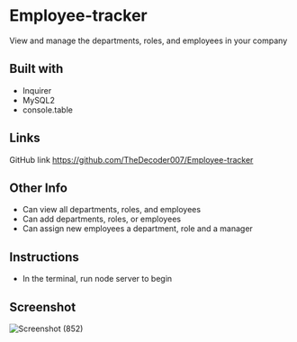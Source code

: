 # Employee-tracker
View and manage the departments, roles, and employees in your company

## Built with
* Inquirer
* MySQL2
* console.table

## Links
GitHub link https://github.com/TheDecoder007/Employee-tracker


## Other Info
* Can view all departments, roles, and employees
* Can add departments, roles, or employees
* Can assign new employees a department, role and a manager


## Instructions
* In the terminal, run node server to begin

## Screenshot

![Screenshot (852)](https://user-images.githubusercontent.com/101135574/178544819-6f7d2503-d9e8-45fe-8929-909b7018a032.png)

